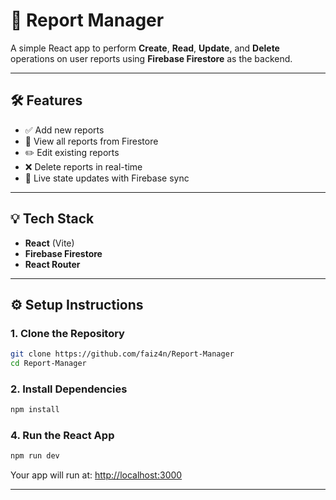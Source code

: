 # 🧾 Report Manager

A simple React app to perform **Create**, **Read**, **Update**, and **Delete** operations on user reports using **Firebase Firestore** as the backend.

---

## 🛠 Features

- ✅ Add new reports
- 📖 View all reports from Firestore
- ✏️ Edit existing reports
- ❌ Delete reports in real-time
- 🔁 Live state updates with Firebase sync

---

## 💡 Tech Stack

- **React** (Vite)
- **Firebase Firestore**
- **React Router**

---

## ⚙️ Setup Instructions

### 1. Clone the Repository

```bash
git clone https://github.com/faiz4n/Report-Manager
cd Report-Manager
```

### 2. Install Dependencies

```bash
npm install
```

### 4. Run the React App

```bash
npm run dev
```

Your app will run at: [http://localhost:3000](http://localhost:3000)

---
